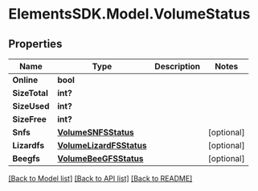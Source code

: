 # ElementsSDK.Model.VolumeStatus

## Properties

Name | Type | Description | Notes
------------ | ------------- | ------------- | -------------
**Online** | **bool** |  | 
**SizeTotal** | **int?** |  | 
**SizeUsed** | **int?** |  | 
**SizeFree** | **int?** |  | 
**Snfs** | [**VolumeSNFSStatus**](VolumeSNFSStatus.md) |  | [optional] 
**Lizardfs** | [**VolumeLizardFSStatus**](VolumeLizardFSStatus.md) |  | [optional] 
**Beegfs** | [**VolumeBeeGFSStatus**](VolumeBeeGFSStatus.md) |  | [optional] 

[[Back to Model list]](../README.md#documentation-for-models) [[Back to API list]](../README.md#documentation-for-api-endpoints) [[Back to README]](../README.md)

